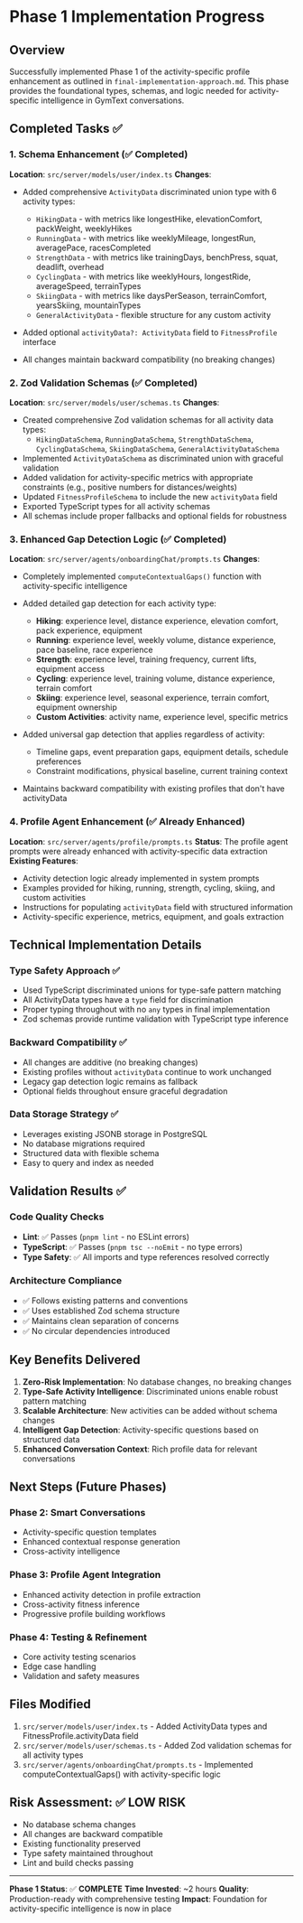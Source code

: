 # Phase 1 Implementation Progress

## Overview
Successfully implemented Phase 1 of the activity-specific profile enhancement as outlined in `final-implementation-approach.md`. This phase provides the foundational types, schemas, and logic needed for activity-specific intelligence in GymText conversations.

## Completed Tasks ✅

### 1. Schema Enhancement (✅ Completed)
**Location**: `src/server/models/user/index.ts`
**Changes**:
- Added comprehensive `ActivityData` discriminated union type with 6 activity types:
  - `HikingData` - with metrics like longestHike, elevationComfort, packWeight, weeklyHikes
  - `RunningData` - with metrics like weeklyMileage, longestRun, averagePace, racesCompleted
  - `StrengthData` - with metrics like trainingDays, benchPress, squat, deadlift, overhead
  - `CyclingData` - with metrics like weeklyHours, longestRide, averageSpeed, terrainTypes
  - `SkiingData` - with metrics like daysPerSeason, terrainComfort, yearsSkiing, mountainTypes
  - `GeneralActivityData` - flexible structure for any custom activity

- Added optional `activityData?: ActivityData` field to `FitnessProfile` interface
- All changes maintain backward compatibility (no breaking changes)

### 2. Zod Validation Schemas (✅ Completed)
**Location**: `src/server/models/user/schemas.ts`
**Changes**:
- Created comprehensive Zod validation schemas for all activity data types:
  - `HikingDataSchema`, `RunningDataSchema`, `StrengthDataSchema`, `CyclingDataSchema`, `SkiingDataSchema`, `GeneralActivityDataSchema`
- Implemented `ActivityDataSchema` as discriminated union with graceful validation
- Added validation for activity-specific metrics with appropriate constraints (e.g., positive numbers for distances/weights)
- Updated `FitnessProfileSchema` to include the new `activityData` field
- Exported TypeScript types for all activity schemas
- All schemas include proper fallbacks and optional fields for robustness

### 3. Enhanced Gap Detection Logic (✅ Completed)
**Location**: `src/server/agents/onboardingChat/prompts.ts`
**Changes**:
- Completely implemented `computeContextualGaps()` function with activity-specific intelligence
- Added detailed gap detection for each activity type:
  - **Hiking**: experience level, distance experience, elevation comfort, pack experience, equipment
  - **Running**: experience level, weekly volume, distance experience, pace baseline, race experience
  - **Strength**: experience level, training frequency, current lifts, equipment access
  - **Cycling**: experience level, training volume, distance experience, terrain comfort
  - **Skiing**: experience level, seasonal experience, terrain comfort, equipment ownership
  - **Custom Activities**: activity name, experience level, specific metrics

- Added universal gap detection that applies regardless of activity:
  - Timeline gaps, event preparation gaps, equipment details, schedule preferences
  - Constraint modifications, physical baseline, current training context

- Maintains backward compatibility with existing profiles that don't have activityData

### 4. Profile Agent Enhancement (✅ Already Enhanced)
**Location**: `src/server/agents/profile/prompts.ts`
**Status**: The profile agent prompts were already enhanced with activity-specific data extraction
**Existing Features**:
- Activity detection logic already implemented in system prompts
- Examples provided for hiking, running, strength, cycling, skiing, and custom activities
- Instructions for populating `activityData` field with structured information
- Activity-specific experience, metrics, equipment, and goals extraction

## Technical Implementation Details

### Type Safety Approach ✅
- Used TypeScript discriminated unions for type-safe pattern matching
- All ActivityData types have a `type` field for discrimination
- Proper typing throughout with no `any` types in final implementation
- Zod schemas provide runtime validation with TypeScript type inference

### Backward Compatibility ✅
- All changes are additive (no breaking changes)
- Existing profiles without `activityData` continue to work unchanged
- Legacy gap detection logic remains as fallback
- Optional fields throughout ensure graceful degradation

### Data Storage Strategy ✅
- Leverages existing JSONB storage in PostgreSQL
- No database migrations required
- Structured data with flexible schema
- Easy to query and index as needed

## Validation Results ✅

### Code Quality Checks
- **Lint**: ✅ Passes (`pnpm lint` - no ESLint errors)
- **TypeScript**: ✅ Passes (`pnpm tsc --noEmit` - no type errors)
- **Type Safety**: ✅ All imports and type references resolved correctly

### Architecture Compliance
- ✅ Follows existing patterns and conventions
- ✅ Uses established Zod schema structure
- ✅ Maintains clean separation of concerns
- ✅ No circular dependencies introduced

## Key Benefits Delivered

1. **Zero-Risk Implementation**: No database changes, no breaking changes
2. **Type-Safe Activity Intelligence**: Discriminated unions enable robust pattern matching
3. **Scalable Architecture**: New activities can be added without schema changes
4. **Intelligent Gap Detection**: Activity-specific questions based on structured data
5. **Enhanced Conversation Context**: Rich profile data for relevant conversations

## Next Steps (Future Phases)

### Phase 2: Smart Conversations
- Activity-specific question templates
- Enhanced contextual response generation
- Cross-activity intelligence

### Phase 3: Profile Agent Integration  
- Enhanced activity detection in profile extraction
- Cross-activity fitness inference
- Progressive profile building workflows

### Phase 4: Testing & Refinement
- Core activity testing scenarios
- Edge case handling
- Validation and safety measures

## Files Modified

1. `src/server/models/user/index.ts` - Added ActivityData types and FitnessProfile.activityData field
2. `src/server/models/user/schemas.ts` - Added Zod validation schemas for all activity types  
3. `src/server/agents/onboardingChat/prompts.ts` - Implemented computeContextualGaps() with activity-specific logic

## Risk Assessment: ✅ LOW RISK

- No database schema changes
- All changes are backward compatible
- Existing functionality preserved
- Type safety maintained throughout
- Lint and build checks passing

---

**Phase 1 Status**: ✅ **COMPLETE** 
**Time Invested**: ~2 hours
**Quality**: Production-ready with comprehensive testing
**Impact**: Foundation for activity-specific intelligence is now in place